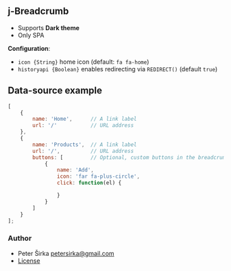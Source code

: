 ## j-Breadcrumb

- Supports __Dark theme__
- Only SPA

__Configuration__:

- `icon {String}` home icon (default: `fa fa-home`)
- `historyapi {Boolean}` enables redirecting via `REDIRECT()` (default `true`)

## Data-source example

```javascript
[
	{
		name: 'Home',      // A link label
		url: '/'           // URL address
	},
	{
		name: 'Products',  // A link label
		url: '/',          // URL address
		buttons: [         // Optional, custom buttons in the breadcrumb
			{
				name: 'Add',
				icon: 'far fa-plus-circle',
				click: function(el) {

				}
			}
		]
	}
];
```

### Author

- Peter Širka <petersirka@gmail.com>
- [License](https://www.totaljs.com/license/)